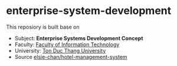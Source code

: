 # enterprise-system-development
This reposiory is built base on

- Subject: **Enterprise Systems Development Concept** 
- Faculty: [Faculty of Information Technology](https://it.tdtu.edu.vn/)
- University: [Ton Duc Thang University](https://tdtu.edu.vn/)
- Source [elsie-chan/hotel-management-system](https://github.com/elsie-chan/hotel-management-system)
